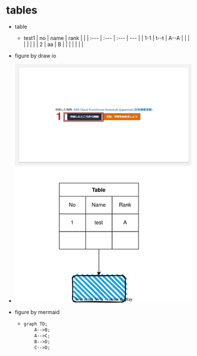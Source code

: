 # tables
- table
    - test1
      | no   | name | rank |     |
      | :--- | :--- | :--- | --- |
      | 1-1  | t--t | A--A |     |
      |      |      |      |     |
      | 2    | aa   | B    |     |
      |      |      |      |     |


- figure by draw io
- ![Alt text](../test_figure1.drawio.svg)


- figure by mermaid
    - ```mermaid
      graph TD;
          A-->B;
          A-->C;
          B-->D;
          C-->D;
      ```